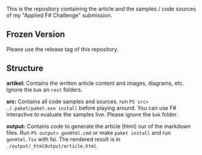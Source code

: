 
This is the repository containing the article and the samples / code sources of my "Applied F# Challenge" submission.

## Frozen Version

Please use the release tag of this repository.

## Structure

**artikel:** Contains the written article content and images, diagrams, etc. Ignore the `bak` an `rest` folders.

**src:** Contains all code samples and sources. run `PS src> ./.paket/paket.exe install` before playing around. You can use F# interactive to evaluate the samples live. Please ignore the `bak` folder.

**output:** Contains code to generate the article (html) our of the markdown files. Run `PS output> genHtml.cmd` or make `paket install` and run `genHtml.fsx` with fsi. The rendered result is in `./output/_htmlOutput/article.html`.
